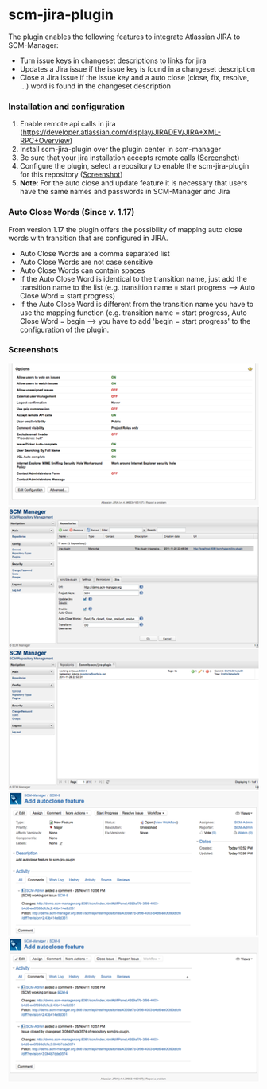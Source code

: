 # scm-jira-plugin

The plugin enables the following features to integrate Atlassian JIRA to
SCM-Manager:

-   Turn issue keys in changeset descriptions to links for jira
-   Updates a Jira issue if the issue key is found in a changeset
    description
-   Close a Jira issue if the issue key and a auto close (close, fix,
    resolve, \...) word is found in the changeset description

### Installation and configuration

1.  Enable remote api calls in jira
    (https://developer.atlassian.com/display/JIRADEV/JIRA+XML-RPC+Overview)
2.  Install scm-jira-plugin over the plugin center in scm-manager
3.  Be sure that your jira installation accepts remote calls
    ([Screenshot](screenshots/scm-jira-plugin/jira-plugin-01.png))
4.  Configure the plugin, select a repository to enable the
    scm-jira-plugin for this repository
    ([Screenshot](screenshots/scm-jira-plugin/jira-plugin-02.png))
5.  **Note**: For the auto close and update feature it is necessary
    that users have the same names and passwords in SCM-Manager and Jira

### Auto Close Words (Since v. 1.17)

From version 1.17 the plugin offers the possibility of mapping auto
close words with transition that are configured in JIRA.

-   Auto Close Words are a comma separated list
-   Auto Close Words are not case sensitive
-   Auto Close Words can contain spaces
-   If the Auto Close Word is identical to the transition name, just add
    the transition name to the list (e.g. transition name = start
    progress \--\> Auto Close Word = start progress)
-   If the Auto Close Word is different from the transition name you
    have to use the mapping function (e.g. transition name = start
    progress, Auto Close Word = begin \--\> you have to add \'begin =
    start progress\' to the configuration of the plugin.

### Screenshots

![](screenshots/scm-jira-plugin/jira-plugin-01.png)
![](screenshots/scm-jira-plugin/jira-plugin-02.png)
![](screenshots/scm-jira-plugin/jira-plugin-03.png)
![](screenshots/scm-jira-plugin/jira-plugin-04.png)
![](screenshots/scm-jira-plugin/jira-plugin-05.png)
